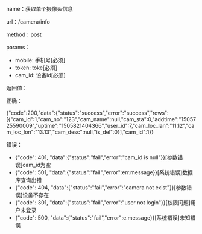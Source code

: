 name：获取单个摄像头信息

url：/camera/info

method：post

params：

* mobile: 手机号[必须]
* token: toke[必须]
* cam_id: 设备id[必须]


返回值：

正确：

{"code":200,"data":{"status":"success","error":"success","rows":[{"cam_id":1,"cam_no":"123","cam_name":null,"cam_sta":0,"addtime":"1505725590009","uptime":"1505821404366","user_id":7,"cam_loc_lan":"11.12","cam_loc_lon":"13.13","cam_desc":null,"is_del":0}],"cam_id":1}}

错误：

* {"code": 401, "data":{"status":"fail","error":"cam_id is null"}}[参数错误]cam_id为空
* {"code": 501, "data":{"status":"fail","error":err.message}}[系统错误]数据库查询出错
* {"code": 404, "data":{"status":"fail","error":"camera not exist"}}[参数错误]设备不存在
* {"code": 301, "data":{"status":"fail","error":"user not login"}}[权限问题]用户未登录
* {"code": 500, "data":{"status":"fail","error":e.message}}[系统错误]未知错误
